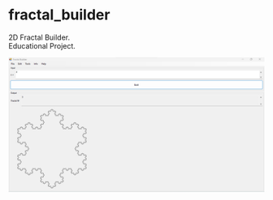 # fractal_builder
2D Fractal Builder. \
Educational Project. 

![screenshot](https://github.com/altirtix/fractal_builder/blob/main/screenshot.png)
